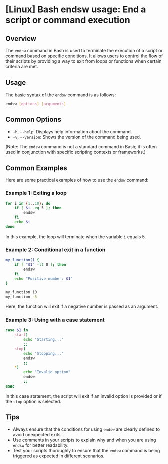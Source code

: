 # [Linux] Bash endsw usage: End a script or command execution

## Overview
The `endsw` command in Bash is used to terminate the execution of a script or command based on specific conditions. It allows users to control the flow of their scripts by providing a way to exit from loops or functions when certain criteria are met.

## Usage
The basic syntax of the `endsw` command is as follows:

```bash
endsw [options] [arguments]
```

## Common Options
- `-h`, `--help`: Displays help information about the command.
- `-v`, `--version`: Shows the version of the command being used.

(Note: The `endsw` command is not a standard command in Bash; it is often used in conjunction with specific scripting contexts or frameworks.)

## Common Examples
Here are some practical examples of how to use the `endsw` command:

### Example 1: Exiting a loop
```bash
for i in {1..10}; do
    if [ $i -eq 5 ]; then
        endsw
    fi
    echo $i
done
```
In this example, the loop will terminate when the variable `i` equals 5.

### Example 2: Conditional exit in a function
```bash
my_function() {
    if [ "$1" -lt 0 ]; then
        endsw
    fi
    echo "Positive number: $1"
}

my_function 10
my_function -5
```
Here, the function will exit if a negative number is passed as an argument.

### Example 3: Using with a case statement
```bash
case $1 in
    start)
        echo "Starting..."
        ;;
    stop)
        echo "Stopping..."
        endsw
        ;;
    *)
        echo "Invalid option"
        endsw
        ;;
esac
```
In this case statement, the script will exit if an invalid option is provided or if the `stop` option is selected.

## Tips
- Always ensure that the conditions for using `endsw` are clearly defined to avoid unexpected exits.
- Use comments in your scripts to explain why and when you are using `endsw` for better readability.
- Test your scripts thoroughly to ensure that the `endsw` command is being triggered as expected in different scenarios.